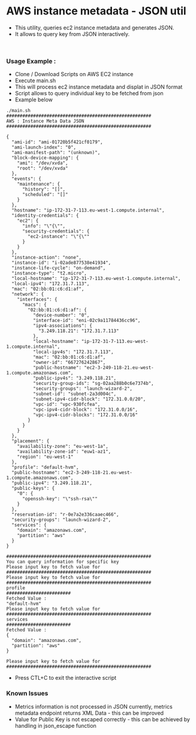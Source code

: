 # AWS instance metadata - JSON util

- This utility, queries ec2 instance metadata and generates JSON.
- It allows to query key from JSON interactively. <br/>

<br/>

### Usage Example : <br/>
- Clone / Download Scripts on AWS EC2 instance
- Execute main.sh
- This will process ec2 instance metadata and displat in JSON format
- Script allows to query individual key to be fetched from json
- Example below

```
./main.sh
######################################################
AWS : Instance Meta Data JSON
######################################################

{
  "ami-id": "ami-01720b5f421cf0179",
  "ami-launch-index": "0",
  "ami-manifest-path": "(unknown)",
  "block-device-mapping": {
    "ami": "/dev/xvda",
    "root": "/dev/xvda"
  },
  "events": {
    "maintenance": {
      "history": "[]",
      "scheduled": "[]"
    }
  },
  "hostname": "ip-172-31-7-113.eu-west-1.compute.internal",
  "identity-credentials": {
    "ec2": {
      "info": "\"{\"",
      "security-credentials": {
        "ec2-instance": "\"{\""
      }
    }
  },
  "instance-action": "none",
  "instance-id": "i-02ade877538e41934",
  "instance-life-cycle": "on-demand",
  "instance-type": "t2.micro",
  "local-hostname": "ip-172-31-7-113.eu-west-1.compute.internal",
  "local-ipv4": "172.31.7.113",
  "mac": "02:bb:01:c6:d1:af",
  "network": {
    "interfaces": {
      "macs": {
        "02:bb:01:c6:d1:af": {
          "device-number": "0",
          "interface-id": "eni-02c9a11784436cc96",
          "ipv4-associations": {
            "3.249.118.21": "172.31.7.113"
          },
          "local-hostname": "ip-172-31-7-113.eu-west-1.compute.internal",
          "local-ipv4s": "172.31.7.113",
          "mac": "02:bb:01:c6:d1:af",
          "owner-id": "667276242867",
          "public-hostname": "ec2-3-249-118-21.eu-west-1.compute.amazonaws.com",
          "public-ipv4s": "3.249.118.21",
          "security-group-ids": "sg-02aa288b0c6e7374b",
          "security-groups": "launch-wizard-2",
          "subnet-id": "subnet-2a3d004c",
          "subnet-ipv4-cidr-block": "172.31.0.0/20",
          "vpc-id": "vpc-930fcfea",
          "vpc-ipv4-cidr-block": "172.31.0.0/16",
          "vpc-ipv4-cidr-blocks": "172.31.0.0/16"
        }
      }
    }
  },
  "placement": {
    "availability-zone": "eu-west-1a",
    "availability-zone-id": "euw1-az1",
    "region": "eu-west-1"
  },
  "profile": "default-hvm",
  "public-hostname": "ec2-3-249-118-21.eu-west-1.compute.amazonaws.com",
  "public-ipv4": "3.249.118.21",
  "public-keys": {
    "0": {
      "openssh-key": "\"ssh-rsa\""
    }
  },
  "reservation-id": "r-0e7a2e336caaec466",
  "security-groups": "launch-wizard-2",
  "services": {
    "domain": "amazonaws.com",
    "partition": "aws"
  }
}

######################################################
You can query information for specific key
Please input key to fetch value for
######################################################
Please input key to fetch value for
######################################################
profile
########################
Fetched Value :
"default-hvm"
Please input key to fetch value for
######################################################
services
########################
Fetched Value :
{
  "domain": "amazonaws.com",
  "partition": "aws"
}

Please input key to fetch value for
######################################################
```
- Press CTL+C to exit the interactive script



### Known Issues
- Metrics information is not processed in JSON currently, metrics metadata endpoint returns XML Data - this can be improved
- Value for Public Key is not escaped correctly - this can be achieved by handling in json_escape function
